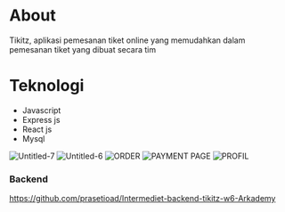 
# About
Tikitz, aplikasi pemesanan tiket online yang memudahkan dalam pemesanan tiket yang dibuat secara tim

# Teknologi
* Javascript
* Express js
* React js
* Mysql

![Untitled-7](https://user-images.githubusercontent.com/66661143/116281038-7e025a00-a7b3-11eb-87ca-7d021811ced8.jpg)
![Untitled-6](https://user-images.githubusercontent.com/66661143/116281036-7d69c380-a7b3-11eb-82a0-2744faf14c79.jpg)
![ORDER](https://user-images.githubusercontent.com/66661143/116281019-7a6ed300-a7b3-11eb-8271-c7870e58b9d3.png)
![PAYMENT PAGE](https://user-images.githubusercontent.com/66661143/116281304-c6217c80-a7b3-11eb-980f-ec91420c2837.png)
![PROFIL](https://user-images.githubusercontent.com/66661143/116281028-7c389680-a7b3-11eb-89b6-635a8717ac5c.png)

### Backend
https://github.com/prasetioad/Intermediet-backend-tikitz-w6-Arkademy
